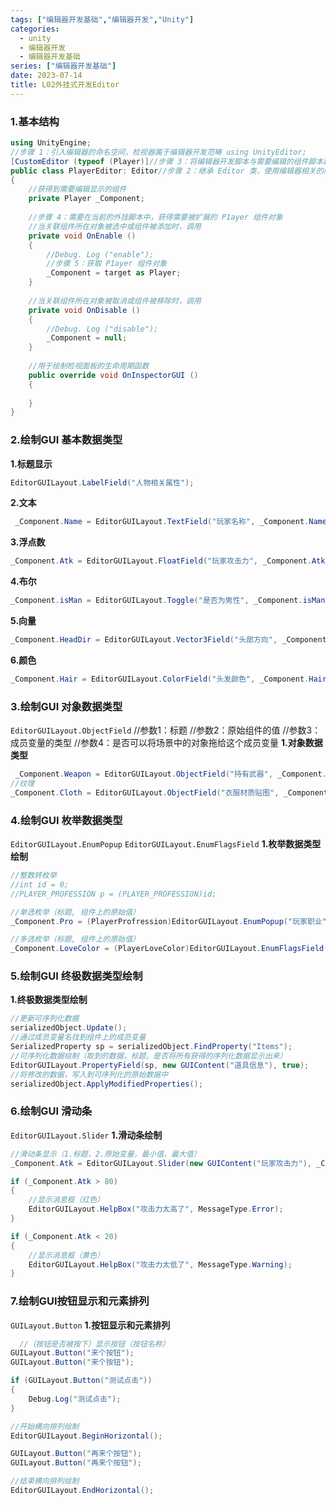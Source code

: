 ```yaml
---
tags: ["编辑器开发基础","编辑器开发","Unity"]
categories:
  - unity
  - 编辑器开发
  - 编辑器开发基础
series: ["编辑器开发基础"]
date: 2023-07-14
title: L02外挂式开发Editor 
---
```

### 1.基本结构

```cs
using UnityEngine;
//步骤 1：引入编辑器的命名空间，检视器属于编辑器开发范畴 using UnityEditor;
[CustomEditor (typeof (Player)]//步骤 3：将编辑器开发脚本与需要编辑的组件脚本建立外挂关联关系/外挂脚本因为存储在 Editor 目录下，所以不会被打入最终的游戏包/不继承自 Mono,而是继承自 Editor
public class PlayerEditor: Editor//步骤 2：继承 Editor 类，使用编辑器相关的成员变量和生命周期函数
{
    //获得到需要编辑显示的组件 
    private Player _Component;
    
    //步骤 4：需要在当前的外挂脚本中，获得需要被扩展的 P1ayer 组件对象
    //当关联组件所在对象被选中或组件被添加时，调用
    private void OnEnable ()
    {
      	//Debug. Log ("enable");
    	//步骤 5：获取 P1ayer 组件对象 
        _Component = target as Player;
    }
    
    //当关联组件所在对象被取消或组件被移除时，调用
    private void OnDisable ()
    {
        //Debug. Log ("disable");
    	_Component = null;
    }
    
    //用于绘制检视面板的生命周期函数
	public override void OnInspectorGUI ()
    {
        
	}
}
```

### 2.绘制GUI 基本数据类型 

**1.标题显示**
```cs
EditorGUILayout.LabelField("人物相关属性");
```
**2.文本**
```cs
 _Component.Name = EditorGUILayout.TextField("玩家名称", _Component.Name);
```
**3.浮点数**
```cs
_Component.Atk = EditorGUILayout.FloatField("玩家攻击力", _Component.Atk);
```
**4.布尔**
```cs
_Component.isMan = EditorGUILayout.Toggle("是否为男性", _Component.isMan);
```
**5.向量**
```cs
_Component.HeadDir = EditorGUILayout.Vector3Field("头部方向", _Component.HeadDir)
```
**6.颜色**
```cs
_Component.Hair = EditorGUILayout.ColorField("头发颜色", _Component.Hair);
```


### 3.绘制GUI 对象数据类型

`EditorGUILayout.ObjectField`
//参数1：标题
//参数2：原始组件的值
//参数3：成员变量的类型
//参数4：是否可以将场景中的对象拖给这个成员变量
**1.对象数据类型**
```cs
 _Component.Weapon = EditorGUILayout.ObjectField("持有武器", _Component.Weapon, typeof(GameObject), true) as GameObject;
//纹理
_Component.Cloth = EditorGUILayout.ObjectField("衣服材质贴图", _Component.Cloth, typeof(Texture), false) as Texture;
```

### 4.绘制GUI 枚举数据类型

`EditorGUILayout.EnumPopup`
`EditorGUILayout.EnumFlagsField`
**1.枚举数据类型绘制**
```cs
//整数转枚举
//int id = 0;
//PLAYER_PROFESSION p = (PLAYER_PROFESSION)id;

//单选枚举（标题, 组件上的原始值）
_Component.Pro = (PlayerProfression)EditorGUILayout.EnumPopup("玩家职业", _Component.Pro);

//多选枚举（标题, 组件上的原始值）
_Component.LoveColor = (PlayerLoveColor)EditorGUILayout.EnumFlagsField("玩家喜欢的颜色", _Component.LoveColor);
```

### 5.绘制GUI 终极数据类型绘制

**1.终极数据类型绘制**
```cs
//更新可序列化数据
serializedObject.Update();
//通过成员变量名找到组件上的成员变量
SerializedProperty sp = serializedObject.FindProperty("Items");
//可序列化数据绘制（取到的数据，标题，是否将所有获得的序列化数据显示出来）
EditorGUILayout.PropertyField(sp, new GUIContent("道具信息"), true);
//将修改的数据，写入到可序列化的原始数据中
serializedObject.ApplyModifiedProperties();
```

### 6.绘制GUI 滑动条

`EditorGUILayout.Slider`
**1.滑动条绘制**
```cs
//滑动条显示（1.标题，2.原始变量，最小值，最大值）
_Component.Atk = EditorGUILayout.Slider(new GUIContent("玩家攻击力"), _Component.Atk, 0, 100);

if (_Component.Atk > 80)
{
    //显示消息框（红色）
    EditorGUILayout.HelpBox("攻击力太高了", MessageType.Error);
}

if (_Component.Atk < 20)
{
    //显示消息框（黄色）
    EditorGUILayout.HelpBox("攻击力太低了", MessageType.Warning);
}
```

### 7.绘制GUI按钮显示和元素排列

`GUILayout.Button`
**1.按钮显示和元素排列**

```cs
  //（按钮是否被按下）显示按钮（按钮名称）
GUILayout.Button("来个按钮");
GUILayout.Button("来个按钮");

if (GUILayout.Button("测试点击"))
{
    Debug.Log("测试点击");
}

//开始横向排列绘制
EditorGUILayout.BeginHorizontal();

GUILayout.Button("再来个按钮");
GUILayout.Button("再来个按钮");

//结束横向排列绘制
EditorGUILayout.EndHorizontal();
```
